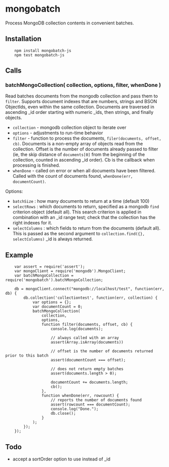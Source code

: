 mongobatch
==========

Process MongoDB collection contents in convenient batches.


## Installation

        npm install mongobatch-js
        npm test mongobatch-js


## Calls

### batchMongoCollection( collection, options, filter, whenDone )

Read batches documents from the mongodb collection and pass them to `filter`.
Supports document indexes that are numbers, strings and BSON ObjectIds, even
within the same collection.  Documents are traversed in ascending _id order
starting with numeric _ids, then strings, and finally objects.

- `collection` - mongodb collection object to iterate over
- `options` - adjustments to run-time behavior
- `filter` - function to process the documents, `filer(documents, offset, cb)`.
  Documents is a non-empty array of objects read from the collection.
  Offset is the number of documents already passed to filter (ie, the skip
  distance of `documents[0]` from the beginning of the collection, counted
  in ascending _id order).  Cb is the callback when processing is finished.
- `whenDone` - called on error or when all documents have been filtered.
  Called with the count of documents found, `whenDone(err, documentCount)`.

Options:

- `batchSize` : how many documents to return at a time (default 100)
- `selectRows` : which documents to return, specified as a mongodb `find`
  criterion object (default all).  This search criterion is applied in
  combination with an _id range test; check that the collection has the right
  indexes for it.
- `selectColumns` : which fields to return from the documents (default all).
  This is passed as the second argument to `collection.find({}, selectColumns)`
  _id is always returned.


## Example

        var assert = require('assert');
        var mongoClient = require('mongodb').MongoClient;
        var batchMongoCollection = require('mongobatch').batchMongoCollection;

        db = mongoClient.connect("mongodb://localhost/test", function(err, db) {
            db.collection('collectiontest', function(err, collection) {
                var options = {};
                var documentCount = 0;
                batchMongoCollection(
                    collection,
                    options,
                    function filter(documents, offset, cb) {
                        console.log(documents);

                        // always called with an array
                        assert(Array.isArray(documents))

                        // offset is the number of documents returned prior to this batch
                        assert(documentCount === offset);

                        // does not return empty batches
                        assert(documents.length > 0);

                        documentCount += documents.length;
                        cb();
                    },
                    function whenDone(err, rowcount) {
                        // reports the number of documents found
                        assert(rowcount === documentCount);
                        console.log("Done.");
                        db.close();
                    }
                );
            });
        });


## Todo

- accept a sortOrder option to use instead of _id
